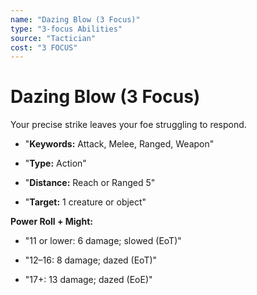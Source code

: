 ```yaml
---
name: "Dazing Blow (3 Focus)"
type: "3-focus Abilities"
source: "Tactician"
cost: "3 FOCUS"
---
```


# Dazing Blow (3 Focus)

Your precise strike leaves your foe struggling to respond.


- "**Keywords:** Attack, Melee, Ranged, Weapon"

- "**Type:** Action"

- "**Distance:** Reach or Ranged 5"

- "**Target:** 1 creature or object"

**Power Roll + Might:**


- "11 or lower: 6 damage; slowed (EoT)"

- "12–16: 8 damage; dazed (EoT)"

- "17+: 13 damage; dazed (EoE)"
